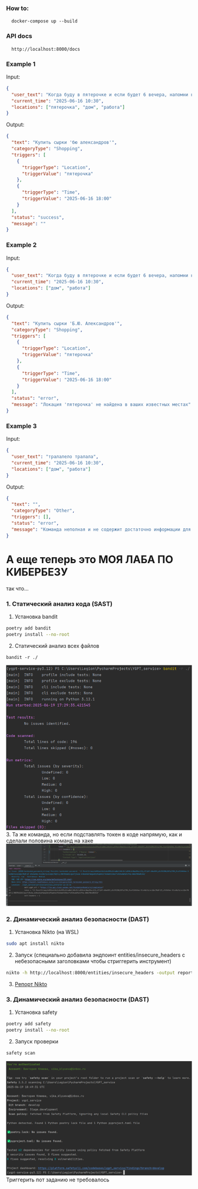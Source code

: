 ### How to:
```
  docker-compose up --build
```

### API docs
```
  http://localhost:8000/docs
```

### Example 1
Input:
```json
{
  "user_text": "Когда буду в пятерочке и если будет 6 вечера, напомни купить сырки бю александров",
  "current_time": "2025-06-16 10:30",
  "locations": ["пятерочка", "дом", "работа"]
}
```

Output:
```json
{
  "text": "Купить сырки 'бю александров'",
  "categoryType": "Shopping",
  "triggers": [
    {
      "triggerType": "Location",
      "triggerValue": "пятерочка"
    },
    {
      "triggerType": "Time",
      "triggerValue": "2025-06-16 18:00"
    }
  ],
  "status": "success",
  "message": ""
}
```


### Example 2
Input:
```json
{
  "user_text": "Когда буду в пятерочке и если будет 6 вечера, напомни купить сырки бю александров",
  "current_time": "2025-06-16 10:30",
  "locations": ["дом", "работа"]
}
```

Output:
```json
{
  "text": "Купить сырки 'Б.Ю. Александров'",
  "categoryType": "Shopping",
  "triggers": [
    {
      "triggerType": "Location",
      "triggerValue": "пятерочка"
    },
    {
      "triggerType": "Time",
      "triggerValue": "2025-06-16 18:00"
    }
  ],
  "status": "error",
  "message": "Локация 'пятерочка' не найдена в ваших известных местах" 
}
```

### Example 3
Input:
```json
{
  "user_text": "тралалело тралала",
  "current_time": "2025-06-16 10:30",
  "locations": ["дом", "работа"]
}
```

Output:
```json
{
  "text": "",
  "categoryType": "Other",
  "triggers": [],
  "status": "error",
  "message": "Команда неполная и не содержит достаточно информации для создания напоминания"
}
```

# А еще теперь это МОЯ ЛАБА ПО КИБЕРБЕЗУ
так что...

### 1. Статический анализ кода (SAST)
1. Установка bandit
```bash
poetry add bandit
poetry install --no-root
```
2. Статический анализ всех файлов
```
bandit -r ./
```
<img src="https://github.com/PzNot2ndPlace/YGPT_service/blob/develop/images/1..png">
3. Та же команда, но если подставлять токен в коде напрямую, как и сделали половина команд на хаке
<img src="https://github.com/PzNot2ndPlace/YGPT_service/blob/develop/images/Снимок%20экрана%202025-06-20%20003810.png">

### 2. Динамический анализ безопасности (DAST)
1. Установка Nikto (на WSL)
```bash
sudo apt install nikto
```
2. Запуск (специально добавила эндпоинт entities/insecure_headers с небезопасными заголовками чтобы стриггерить инструмент)
```bash
nikto -h http://localhost:8000/entities/insecure_headers -output report.html
```
3. [Репорт Nikto](https://github.com/PzNot2ndPlace/YGPT_service/blob/develop/report.html)

### 3. Динамический анализ безопасности (DAST)

1. Установка safety
```bash
poetry add safety
poetry install --no-root
```

2. Запуск проверки
```bash
safety scan
```

<img src="https://github.com/PzNot2ndPlace/YGPT_service/blob/develop/images/Снимок%20экрана%202025-06-20%20015052.png">
Триггерить пот заданию не требовалось
